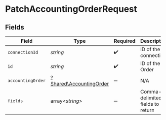 # PatchAccountingOrderRequest


## Fields

| Field                                                             | Type                                                              | Required                                                          | Description                                                       |
| ----------------------------------------------------------------- | ----------------------------------------------------------------- | ----------------------------------------------------------------- | ----------------------------------------------------------------- |
| `connectionId`                                                    | *string*                                                          | :heavy_check_mark:                                                | ID of the connection                                              |
| `id`                                                              | *string*                                                          | :heavy_check_mark:                                                | ID of the Order                                                   |
| `accountingOrder`                                                 | [?Shared\AccountingOrder](../../Models/Shared/AccountingOrder.md) | :heavy_minus_sign:                                                | N/A                                                               |
| `fields`                                                          | array<*string*>                                                   | :heavy_minus_sign:                                                | Comma-delimited fields to return                                  |
